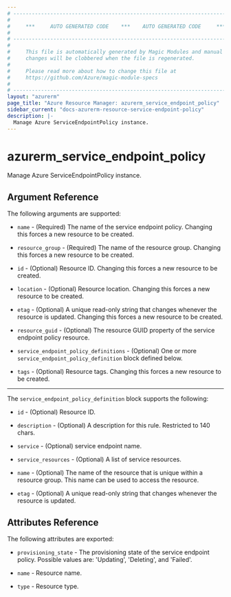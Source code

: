 ```yaml
---
# ----------------------------------------------------------------------------
#
#     ***     AUTO GENERATED CODE    ***    AUTO GENERATED CODE     ***
#
# ----------------------------------------------------------------------------
#
#     This file is automatically generated by Magic Modules and manual
#     changes will be clobbered when the file is regenerated.
#
#     Please read more about how to change this file at
#     https://github.com/Azure/magic-module-specs
#
# ----------------------------------------------------------------------------
layout: "azurerm"
page_title: "Azure Resource Manager: azurerm_service_endpoint_policy"
sidebar_current: "docs-azurerm-resource-service-endpoint-policy"
description: |-
  Manage Azure ServiceEndpointPolicy instance.
---
```


# azurerm_service_endpoint_policy

Manage Azure ServiceEndpointPolicy instance.


## Argument Reference

The following arguments are supported:

* `name` - (Required) The name of the service endpoint policy. Changing this forces a new resource to be created.

* `resource_group` - (Required) The name of the resource group. Changing this forces a new resource to be created.

* `id` - (Optional) Resource ID. Changing this forces a new resource to be created.

* `location` - (Optional) Resource location. Changing this forces a new resource to be created.

* `etag` - (Optional) A unique read-only string that changes whenever the resource is updated. Changing this forces a new resource to be created.

* `resource_guid` - (Optional) The resource GUID property of the service endpoint policy resource.

* `service_endpoint_policy_definitions` - (Optional) One or more `service_endpoint_policy_definition` block defined below.

* `tags` - (Optional) Resource tags. Changing this forces a new resource to be created.

---

The `service_endpoint_policy_definition` block supports the following:

* `id` - (Optional) Resource ID.

* `description` - (Optional) A description for this rule. Restricted to 140 chars.

* `service` - (Optional) service endpoint name.

* `service_resources` - (Optional) A list of service resources.

* `name` - (Optional) The name of the resource that is unique within a resource group. This name can be used to access the resource.

* `etag` - (Optional) A unique read-only string that changes whenever the resource is updated.

## Attributes Reference

The following attributes are exported:

* `provisioning_state` - The provisioning state of the service endpoint policy. Possible values are: 'Updating', 'Deleting', and 'Failed'.

* `name` - Resource name.

* `type` - Resource type.
